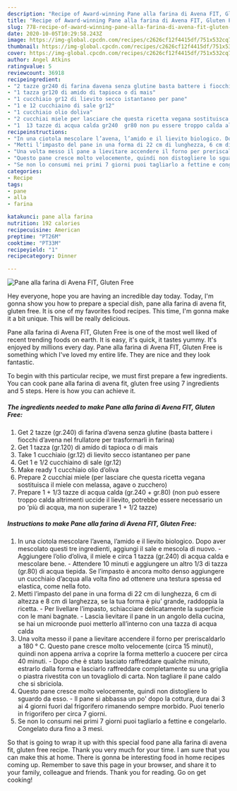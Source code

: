 ```yaml
---
description: "Recipe of Award-winning Pane alla farina di Avena FIT, Gluten Free"
title: "Recipe of Award-winning Pane alla farina di Avena FIT, Gluten Free"
slug: 778-recipe-of-award-winning-pane-alla-farina-di-avena-fit-gluten-free
date: 2020-10-05T10:29:58.243Z
image: https://img-global.cpcdn.com/recipes/c2626cf12f4415df/751x532cq70/pane-alla-farina-di-avena-fit-gluten-free-recipe-main-photo.jpg
thumbnail: https://img-global.cpcdn.com/recipes/c2626cf12f4415df/751x532cq70/pane-alla-farina-di-avena-fit-gluten-free-recipe-main-photo.jpg
cover: https://img-global.cpcdn.com/recipes/c2626cf12f4415df/751x532cq70/pane-alla-farina-di-avena-fit-gluten-free-recipe-main-photo.jpg
author: Angel Atkins
ratingvalue: 5
reviewcount: 36918
recipeingredient:
- "2 tazze gr240 di farina davena senza glutine basta battere i fiocchi davena nel frullatore per trasformarli in farina"
- "1 tazza gr120 di amido di tapioca o di mais"
- "1 cucchiaio gr12 di lievito secco istantaneo per pane"
- "1 e 12 cucchiaino di sale gr12"
- "1 cucchiaio olio doliva"
- "2 cucchiai miele per lasciare che questa ricetta vegana sostituisca il miele con melassa agave o zucchero"
- "1  13 tazze di acqua calda gr240  gr80 non pu essere troppo calda altrimenti uccide il lievito potrebbe essere necessario un po pi di acqua ma non superare 1  12 tazze"
recipeinstructions:
- "In una ciotola mescolare l’avena, l’amido e il lievito biologico. Dopo aver mescolato questi tre ingredienti, aggiungi il sale e mescola di nuovo.  Aggiungere l’olio d’oliva, il miele e circa 1 tazza (gr.240) di acqua calda e mescolare bene.  Attendere 10 minuti e aggiungere un altro 1/3 di tazza (gr.80) di acqua tiepida. Se l’impasto è ancora molto denso aggiungere un cucchiaio d’acqua alla volta fino ad ottenere una testura spessa ed elastica, come nella foto."
- "Metti l’impasto del pane in una forma di 22 cm di lunghezza, 6 cm di altezza e 8 cm di larghezza, se la tua forma è piu’ grande, raddoppia la ricetta.  Per livellare l’impasto, schiacciare delicatamente la superficie con le mani bagnate.  Lascia lievitare il pane in un angolo della cucina, se hai un microonde puoi metterlo all’interno con una tazza di acqua calda"
- "Una volta messo il pane a lievitare accendere il forno per preriscaldarlo a 180 ° C. Questo pane cresce molto velocemente (circa 15 minuti), quindi non appena arriva a coprire la forma metterlo a cuocere per circa 40 minuti.  Dopo che è stato lasciato raffreddare qualche minuto, estrarlo dalla forma e lasciarlo raffreddare completamente su una griglia o piastra rivestita con un tovagliolo di carta. Non tagliare il pane caldo che si sbriciola."
- "Questo pane cresce molto velocemente, quindi non distogliere lo sguardo da esso. Il pane si abbassa un po&#39; dopo la cottura, dura dai 3 ai 4 giorni fuori dal frigorifero rimanendo sempre morbido. Puoi tenerlo in frigorifero per circa 7 giorni."
- "Se non lo consumi nei primi 7 giorni puoi tagliarlo a fettine e congelarlo. Congelato dura fino a 3 mesi."
categories:
- Recipe
tags:
- pane
- alla
- farina

katakunci: pane alla farina 
nutrition: 192 calories
recipecuisine: American
preptime: "PT26M"
cooktime: "PT33M"
recipeyield: "1"
recipecategory: Dinner

---
```



![Pane alla farina di Avena FIT, Gluten Free](https://img-global.cpcdn.com/recipes/c2626cf12f4415df/751x532cq70/pane-alla-farina-di-avena-fit-gluten-free-recipe-main-photo.jpg)

Hey everyone, hope you are having an incredible day today. Today, I'm gonna show you how to prepare a special dish, pane alla farina di avena fit, gluten free. It is one of my favorites food recipes. This time, I'm gonna make it a bit unique. This will be really delicious.

Pane alla farina di Avena FIT, Gluten Free is one of the most well liked of recent trending foods on earth. It is easy, it's quick, it tastes yummy. It's enjoyed by millions every day. Pane alla farina di Avena FIT, Gluten Free is something which I've loved my entire life. They are nice and they look fantastic.




To begin with this particular recipe, we must first prepare a few ingredients. You can cook pane alla farina di avena fit, gluten free using 7 ingredients and 5 steps. Here is how you can achieve it.

<!--inarticleads1-->

##### The ingredients needed to make Pane alla farina di Avena FIT, Gluten Free:

1. Get 2 tazze (gr.240) di farina d’avena senza glutine (basta battere i fiocchi d’avena nel frullatore per trasformarli in farina)
1. Get 1 tazza (gr.120) di amido di tapioca o di mais
1. Take 1 cucchiaio (gr.12) di lievito secco istantaneo per pane
1. Get 1 e 1/2 cucchiaino di sale (gr.12)
1. Make ready 1 cucchiaio olio d’oliva
1. Prepare 2 cucchiai miele (per lasciare che questa ricetta vegana sostituisca il miele con melassa, agave o zucchero)
1. Prepare 1 + 1/3 tazze di acqua calda (gr.240 + gr.80) (non può essere troppo calda altrimenti uccide il lievito, potrebbe essere necessario un po ‘più di acqua, ma non superare 1 + 1/2 tazze)




<!--inarticleads2-->

##### Instructions to make Pane alla farina di Avena FIT, Gluten Free:

1. In una ciotola mescolare l’avena, l’amido e il lievito biologico. Dopo aver mescolato questi tre ingredienti, aggiungi il sale e mescola di nuovo. -  Aggiungere l’olio d’oliva, il miele e circa 1 tazza (gr.240) di acqua calda e mescolare bene. -  Attendere 10 minuti e aggiungere un altro 1/3 di tazza (gr.80) di acqua tiepida. Se l’impasto è ancora molto denso aggiungere un cucchiaio d’acqua alla volta fino ad ottenere una testura spessa ed elastica, come nella foto.
1. Metti l’impasto del pane in una forma di 22 cm di lunghezza, 6 cm di altezza e 8 cm di larghezza, se la tua forma è piu’ grande, raddoppia la ricetta. -  Per livellare l’impasto, schiacciare delicatamente la superficie con le mani bagnate. -  Lascia lievitare il pane in un angolo della cucina, se hai un microonde puoi metterlo all’interno con una tazza di acqua calda
1. Una volta messo il pane a lievitare accendere il forno per preriscaldarlo a 180 ° C. Questo pane cresce molto velocemente (circa 15 minuti), quindi non appena arriva a coprire la forma metterlo a cuocere per circa 40 minuti. -  Dopo che è stato lasciato raffreddare qualche minuto, estrarlo dalla forma e lasciarlo raffreddare completamente su una griglia o piastra rivestita con un tovagliolo di carta. Non tagliare il pane caldo che si sbriciola.
1. Questo pane cresce molto velocemente, quindi non distogliere lo sguardo da esso. - Il pane si abbassa un po&#39; dopo la cottura, dura dai 3 ai 4 giorni fuori dal frigorifero rimanendo sempre morbido. Puoi tenerlo in frigorifero per circa 7 giorni.
1. Se non lo consumi nei primi 7 giorni puoi tagliarlo a fettine e congelarlo. Congelato dura fino a 3 mesi.




So that is going to wrap it up with this special food pane alla farina di avena fit, gluten free recipe. Thank you very much for your time. I am sure that you can make this at home. There is gonna be interesting food in home recipes coming up. Remember to save this page in your browser, and share it to your family, colleague and friends. Thank you for reading. Go on get cooking!
